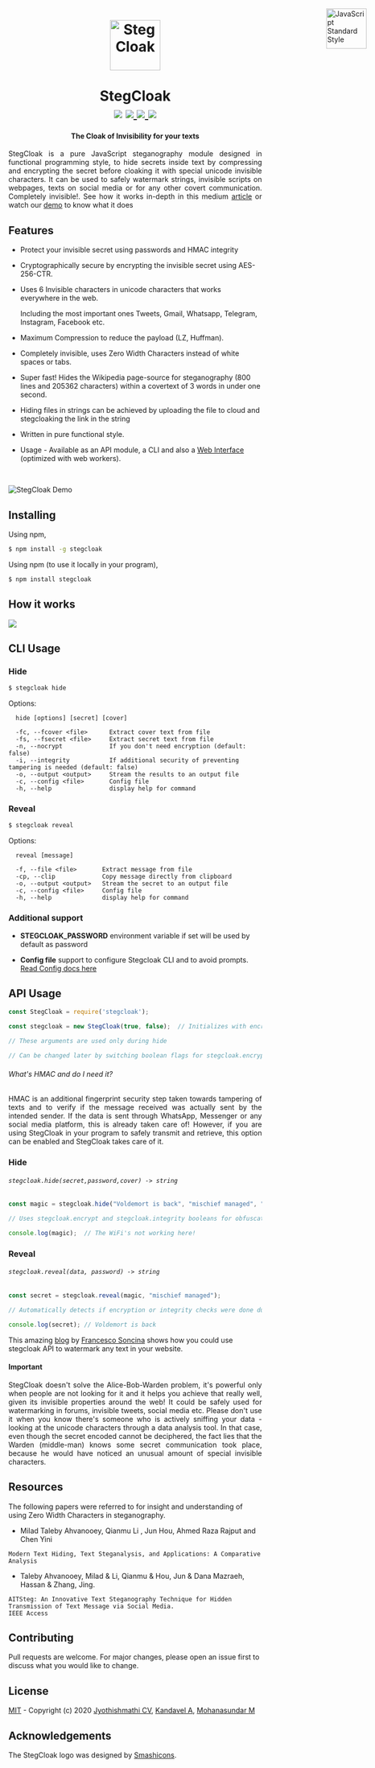 <h1 align="center">
  <br>
  <img src="assets/stegCloakIcon.svg" alt="StegCloak" width="100">
  <br>
  <br>
  <span>StegCloak</span>
  <br>
  <img src="https://img.shields.io/npm/l/stegcloak?style=plastic" />
  <a href="https://www.npmjs.com/package/stegcloak"> <img src="https://img.shields.io/npm/v/stegcloak?style=plastic" /> </a>
   <a href="https://github.com/sbilly/awesome-security">
  <img src="https://camo.githubusercontent.com/974d19bae442ae2c1657753f39651ade6bef3411/68747470733a2f2f617765736f6d652e72652f6d656e74696f6e65642d62616467652e737667" />
  </a>
  <img src="https://img.shields.io/badge/code_style-standard-brightgreen.svg" />
  <br>
</h1>
<h4 align="center">The Cloak of Invisibility for your texts</h4>

<p align="justify">
StegCloak is a pure JavaScript steganography module designed in functional programming style, to hide secrets inside text by compressing and encrypting the secret before cloaking it with special unicode invisible characters. It can be used to safely watermark strings, invisible scripts on webpages, texts on social media or for any other covert communication. Completely invisible!. See how it works in-depth in this medium <a href="https://blog.bitsrc.io/how-to-hide-secrets-in-strings-modern-text-hiding-in-javascript-613a9faa5787">article</a> or watch our <a href="https://www.youtube.com/watch?v=RBDqZwcGvQk">demo</a> to know what it does
<p>

<a href="https://standardjs.com" style="position: absolute; top: 100px; right: 20px; padding: 0 0 20px 20px;"><img src="https://cdn.rawgit.com/feross/standard/master/sticker.svg" alt="JavaScript Standard Style" width="80" align="right"></a>

## Features
- Protect your invisible secret using passwords and HMAC integrity
- Cryptographically secure by encrypting the invisible secret using AES-256-CTR.
- Uses 6 Invisible characters in unicode characters that works everywhere in the web.

  Including the most important ones Tweets, Gmail, Whatsapp, Telegram, Instagram, Facebook etc. 

- Maximum Compression to reduce the payload (LZ, Huffman).
- Completely invisible, uses Zero Width Characters instead of white spaces or tabs.
- Super fast! Hides the Wikipedia page-source for steganography (800 lines and 205362 characters) within a covertext of 3 words in under one second.
- Hiding files in strings can be achieved by uploading the file to cloud and stegcloaking the link in the string
- Written in pure functional style.
- Usage - Available as an API module, a CLI and also a <a href='https://stegcloak.surge.sh'>Web Interface</a> (optimized with web workers). 

<br>

![StegCloak Demo](assets/stegcloak.gif)


## Installing

Using npm,

```bash
$ npm install -g stegcloak
```
Using npm (to use it locally in your program),

```bash
$ npm install stegcloak
```

## How it works

<img src='assets/FlowDiagram.PNG'>

## CLI Usage

### Hide

```bash
$ stegcloak hide
```
Options:

```
  hide [options] [secret] [cover]

  -fc, --fcover <file>      Extract cover text from file
  -fs, --fsecret <file>     Extract secret text from file
  -n, --nocrypt             If you don't need encryption (default: false)
  -i, --integrity           If additional security of preventing tampering is needed (default: false)
  -o, --output <output>     Stream the results to an output file
  -c, --config <file>       Config file
  -h, --help                display help for command

```

### Reveal

```bash
$ stegcloak reveal       
```
Options:

```
  reveal [message]

  -f, --file <file>       Extract message from file
  -cp, --clip             Copy message directly from clipboard
  -o, --output <output>   Stream the secret to an output file
  -c, --config <file>     Config file
  -h, --help              display help for command
```
### Additional support

- **STEGCLOAK_PASSWORD** environment variable if set will be used by default as password

- **Config file** support to configure Stegcloak CLI and to avoid prompts. <a href='https://github.com/KuroLabs/stegcloak/wiki/Stegcloak---configuration-file'> Read Config docs here</a>

## API Usage

```javascript
const StegCloak = require('stegcloak');

const stegcloak = new StegCloak(true, false);  // Initializes with encryption true and hmac false for hiding

// These arguments are used only during hide

// Can be changed later by switching boolean flags for stegcloak.encrypt and stegcloak.integrity

```
###### What's HMAC and do I need it?

<p align='justify'>
HMAC is an additional fingerprint security step taken towards tampering of texts and to verify if the message received was actually sent by the intended sender. If the data is sent through WhatsApp, Messenger or any social media platform, this is already taken care of! However, if you are using StegCloak in your program to safely transmit and retrieve, this option can be enabled and StegCloak takes care of it.
</p>

### Hide

###### `stegcloak.hide(secret,password,cover) -> string`

```javascript
const magic = stegcloak.hide("Voldemort is back", "mischief managed", "The WiFi's not working here!");

// Uses stegcloak.encrypt and stegcloak.integrity booleans for obfuscation

console.log(magic);  // The WiFi's not working here!

```

### Reveal

###### `stegcloak.reveal(data, password) -> string`

```javascript
const secret = stegcloak.reveal(magic, "mischief managed");

// Automatically detects if encryption or integrity checks were done during hide and acts accordingly

console.log(secret); // Voldemort is back

```
This amazing [blog](https://iwantmore.pizza/posts/zwc-fingerprint.html) by [Francesco Soncina](https://twitter.com/phraaaaaaa) shows how you could use stegcloak API to watermark any text in your website.

#### Important
<p align='justify'>
StegCloak doesn't solve the Alice-Bob-Warden problem, it's powerful only when people are not looking for it and it helps you achieve that really well, given its invisible properties around the web! It could be safely used for watermarking in forums, invisible tweets, social media etc. Please don't use it when you know there's someone who is actively sniffing your data - looking at the unicode characters through a data analysis tool. In that case, even though the secret encoded cannot be deciphered, the fact lies that the Warden (middle-man) knows some secret communication took place, because he would have noticed an unusual amount of special invisible characters.
</p>

## Resources 

The following papers were referred to for insight and understanding of using Zero Width Characters in steganography. 

- Milad Taleby Ahvanooey, Qianmu Li , Jun Hou, Ahmed Raza Rajput and Chen Yini
```
Modern Text Hiding, Text Steganalysis, and Applications: A Comparative Analysis
```

- Taleby Ahvanooey, Milad & Li, Qianmu & Hou, Jun & Dana Mazraeh, Hassan & Zhang, Jing.
```
AITSteg: An Innovative Text Steganography Technique for Hidden Transmission of Text Message via Social Media.
IEEE Access
```

## Contributing

Pull requests are welcome. For major changes, please open an issue first to discuss what you would like to change.

## License

[MIT](https://github.com/KuroLabs/stegcloak/blob/master/LICENSE.md) - Copyright (c) 2020 [Jyothishmathi CV](https://github.com/JyothishmathiCV), [Kandavel A](https://github.com/AK5123), [Mohanasundar M](https://github.com/mohanpierce99)

## Acknowledgements
The StegCloak logo was designed by <a href="https://www.flaticon.com/authors/smashicons" title="Smashicons">Smashicons</a>.
